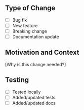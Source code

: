 ## Type of Change
- [ ] Bug fix
- [ ] New feature  
- [ ] Breaking change
- [ ] Documentation update

## Motivation and Context
[Why is this change needed?]

## Testing
- [ ] Tested locally
- [ ] Added/updated tests
- [ ] Added/updated docs

